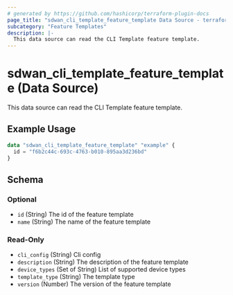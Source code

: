 ```yaml
---
# generated by https://github.com/hashicorp/terraform-plugin-docs
page_title: "sdwan_cli_template_feature_template Data Source - terraform-provider-sdwan"
subcategory: "Feature Templates"
description: |-
  This data source can read the CLI Template feature template.
---
```


# sdwan_cli_template_feature_template (Data Source)

This data source can read the CLI Template feature template.

## Example Usage

```terraform
data "sdwan_cli_template_feature_template" "example" {
  id = "f6b2c44c-693c-4763-b010-895aa3d236bd"
}
```

<!-- schema generated by tfplugindocs -->
## Schema

### Optional

- `id` (String) The id of the feature template
- `name` (String) The name of the feature template

### Read-Only

- `cli_config` (String) Cli config
- `description` (String) The description of the feature template
- `device_types` (Set of String) List of supported device types
- `template_type` (String) The template type
- `version` (Number) The version of the feature template
